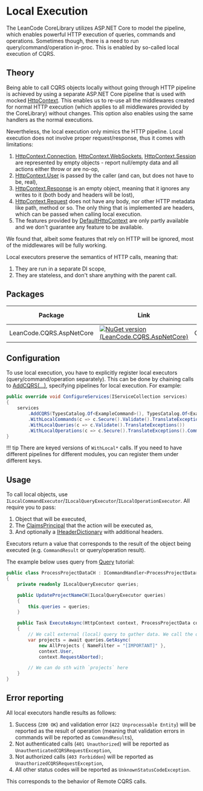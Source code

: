 # Local Execution

The LeanCode CoreLibrary utilizes ASP.NET Core to model the pipeline, which enables powerful HTTP execution of queries, commands and operations. Sometimes though, there is a need to run query/command/operation in-proc. This is enabled by so-called local execution of CQRS.

## Theory

Being able to call CQRS objects locally without going through HTTP pipeline is achieved by using a separate ASP.NET Core pipeline that is used with mocked [HttpContext]. This enables us to re-use all the middlewares created for normal HTTP execution (which applies to all middlewares provided by the CoreLibrary) without changes. This option also enables using the same handlers as the normal executions.

Nevertheless, the local execution only mimics the HTTP pipeline. Local execution does not involve proper request/response, thus it comes with limitations:

1. [HttpContext.Connection], [HttpContext.WebSockets], [HttpContext.Session] are represented by empty objects - report null/empty data and all actions either throw or are no-op,
2. [HttpContext.User] is passed by the caller (and can, but does not have to be, real),
3. [HttpContext.Response] is an empty object, meaning that it ignores any writes to it (both body and headers will be lost),
4. [HttpContext.Request] does not have any body, nor other HTTP metadata like path, method or so. The only thing that is implemented are headers, which can be passed when calling local execution.
5. The features provided by [DefaultHttpContext] are only partly available and we don't guarantee any feature to be available.

We found that, albeit some features that rely on HTTP will be ignored, most of the middlewares will be fully working.

Local executors preserve the semantics of HTTP calls, meaning that:

1. They are run in a separate DI scope,
2. They are stateless, and don't share anything with the parent call.

## Packages

| Package                  | Link        | Application in section |
| ------------------------ | ----------- | ---------------------- |
| LeanCode.CQRS.AspNetCore | [![NuGet version (LeanCode.CQRS.AspNetCore)](https://img.shields.io/nuget/vpre/LeanCode.CQRS.AspNetCore.svg?style=flat-square&logo=nuget)](https://www.nuget.org/packages/LeanCode.CQRS.AspNetCore) | Configuration |

## Configuration

To use local execution, you have to explicitly register local executors (query/command/operation separately). This can be done by chaining calls to [AddCQRS(...)], specifying pipelines for local execution. For example:

```csharp
public override void ConfigureServices(IServiceCollection services)
{
    services
        .AddCQRS(TypesCatalog.Of<ExampleCommand>(), TypesCatalog.Of<ExampleHandler>())
        .WithLocalCommands(c => c.Secure().Validate().TranslateExceptions().CommitTransaction<CoreDbContext>())
        .WithLocalQueries(c => c.Validate().TranslateExceptions())
        .WithLocalOperations(c => c.Secure().TranslateExceptions().CommitTransaction<CoreDbContext>());
}
```

!!! tip
    There are keyed versions of `WithLocal*` calls. If you need to have different pipelines for different modules, you can register them under different keys.

## Usage

To call local objects, use `ILocalCommandExecutor`/`ILocalQueryExecutor`/`ILocalOperationExecutor`. All require you to pass:

1. Object that will be executed,
2. The [ClaimsPrincipal] that the action will be executed as,
3. And optionally a [IHeaderDictionary] with additional headers.

Executors return a value that corresponds to the result of the object being executed (e.g. `CommandResult` or query/operation result).

The example below uses query from [Query](../query/index.md) tutorial:

```csharp
public class ProcessProjectDataCH : ICommandHandler<ProcessProjectData>
{
    private readonly ILocalQueryExecutor queries;

    public UpdateProjectNameCH(ILocalQueryExecutor queries)
    {
        this.queries = queries;
    }

    public Task ExecuteAsync(HttpContext context, ProcessProjectData command)
    {
        // We call external (local) query to gather data. We call the query as the same user that calls this command.
        var projects = await queries.GetAsync(
            new AllProjects { NameFilter = "[IMPORTANT]" },
            context.User,
            context.RequestAborted);

        // We can do sth with `projects` here
    }
}
```

## Error reporting

All local executors handle results as follows:

1. Success (`200 OK`) and validation error (`422 Unprocessable Entity`) will be reported as the result of operation (meaning that validation errors in commands will be reported as `CommandResult`s),
2. Not authenticated calls (`401 Unauthorized`) will be reported as `UnauthenticatedCQRSRequestException`,
3. Not authorized calls (`403 Forbidden`) will be reported as `UnauthorizedCQRSRequestException`,
4. All other status codes will be reported as `UnknownStatusCodeException`.

This corresponds to the behavior of Remote CQRS calls.

[HttpContext]: https://learn.microsoft.com/en-us/dotnet/api/microsoft.aspnetcore.http.httpcontext
[HttpContext.Connection]: https://learn.microsoft.com/en-us/dotnet/api/microsoft.aspnetcore.http.httpcontext.connection
[HttpContext.WebSockets]: https://learn.microsoft.com/en-us/dotnet/api/microsoft.aspnetcore.http.httpcontext.websockets
[HttpContext.Session]: https://learn.microsoft.com/en-us/dotnet/api/microsoft.aspnetcore.http.httpcontext.session
[HttpContext.User]: https://learn.microsoft.com/en-us/dotnet/api/microsoft.aspnetcore.http.httpcontext.user
[HttpContext.Response]: https://learn.microsoft.com/en-us/dotnet/api/microsoft.aspnetcore.http.httpcontext.response
[HttpContext.Request]: https://learn.microsoft.com/en-us/dotnet/api/microsoft.aspnetcore.http.httpcontext.request
[DefaultHttpContext]: https://learn.microsoft.com/en-us/dotnet/api/microsoft.aspnetcore.http.defaulthttpcontext
[AddCQRS(...)]: https://github.com/leancodepl/corelibrary/blob/HEAD/src/CQRS/LeanCode.CQRS.AspNetCore/ServiceCollectionCQRSExtensions.cs#L17
[ClaimsPrincipal]: https://learn.microsoft.com/en-us/dotnet/api/system.security.claims.claimsprincipal
[IHeaderDictionary]: https://learn.microsoft.com/en-us/dotnet/api/microsoft.aspnetcore.http.iheaderdictionary
